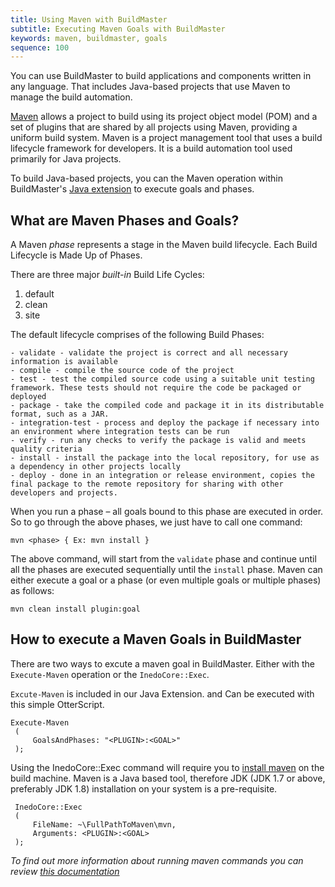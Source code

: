 ```yaml
---
title: Using Maven with BuildMaster
subtitle: Executing Maven Goals with BuildMaster
keywords: maven, buildmaster, goals
sequence: 100
---
```


You can use BuildMaster to build applications and components written in any language. That includes Java-based projects that use Maven to manage the build automation.

[Maven](http://maven.apache.org/) allows a project to build using its project object model (POM) and a set of plugins that are shared by all projects using Maven, providing a uniform build system.  Maven is a project management tool that uses a build lifecycle framework for developers. It is a build automation tool used primarily for Java projects.

To build Java-based projects, you can the Maven operation within BuildMaster's [Java extension](https://inedo.com/den/inedox/java) to execute goals and phases.

## What are Maven Phases and Goals?

A Maven _phase_ represents a stage in the Maven build lifecycle. Each Build Lifecycle is Made Up of Phases.

There are three major _built-in_ Build Life Cycles:

1. default
2. clean
2. site

The default lifecycle comprises of the following Build Phases:

```
- validate - validate the project is correct and all necessary information is available
- compile - compile the source code of the project
- test - test the compiled source code using a suitable unit testing framework. These tests should not require the code be packaged or deployed
- package - take the compiled code and package it in its distributable format, such as a JAR.
- integration-test - process and deploy the package if necessary into an environment where integration tests can be run
- verify - run any checks to verify the package is valid and meets quality criteria
- install - install the package into the local repository, for use as a dependency in other projects locally
- deploy - done in an integration or release environment, copies the final package to the remote repository for sharing with other developers and projects.
```

When you run a phase – all goals bound to this phase are executed in order. So to go through the above phases, we just have to call one command:

`mvn <phase> { Ex: mvn install }`

The above command, will start from the `validate` phase and continue until all the phases are executed sequentially until the `install` phase. Maven can either execute a goal or a phase (or even multiple goals or multiple phases) as follows:

`mvn clean install plugin:goal`

## How to execute a Maven Goals in BuildMaster

There are two ways to excute a maven goal in BuildMaster. Either with the `Execute-Maven` operation or the `InedoCore::Exec`.  

`Excute-Maven` is included in our Java Extension. and Can be executed with this simple OtterScript.  
```
Execute-Maven
 (
     GoalsAndPhases: "<PLUGIN>:<GOAL>"
 );
```

Using the InedoCore::Exec command will require you to [install maven](http://maven.apache.org/) on the build machine. Maven is a Java based tool, therefore JDK (JDK 1.7 or above, preferably JDK 1.8) installation on your system is a pre-requisite.
```
 InedoCore::Exec
 (
     FileName: ~\FullPathToMaven\mvn,
     Arguments: <PLUGIN>:<GOAL>
 );
```

_To find out more information about running maven commands you can review [this documentation](http://maven.apache.org/run.html)_
